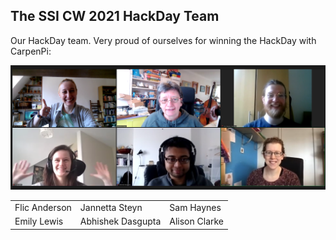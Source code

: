 ## The SSI CW 2021 HackDay Team


Our HackDay team. Very proud of ourselves for winning the HackDay with CarpenPi:

![Zoom screen shot of the CarpenPi Team at SSI CW 2021](images/SSICW2021_HackDayWinners.png)


| | | |
|-|-|-|
|Flic Anderson|Jannetta Steyn|Sam Haynes|
|Emily Lewis|Abhishek Dasgupta|Alison Clarke|
